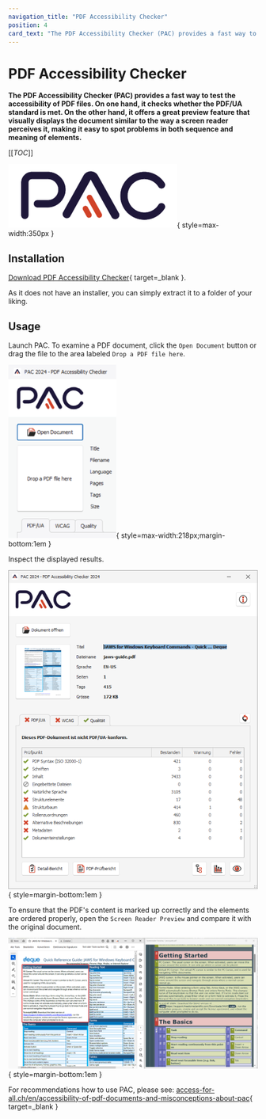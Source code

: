 ```yaml
---
navigation_title: "PDF Accessibility Checker"
position: 4
card_text: "The PDF Accessibility Checker (PAC) provides a fast way to test the accessibility of PDF files."
---
```


# PDF Accessibility Checker

**The PDF Accessibility Checker (PAC) provides a fast way to test the accessibility of PDF files. On one hand, it checks whether the PDF/UA standard is met. On the other hand, it offers a great preview feature that visually displays the document similar to the way a screen reader perceives it, making it easy to spot problems in both sequence and meaning of elements.**

[[_TOC_]]

![PAC logo](_media/logo_pac.png){ style=max-width:350px }

## Installation

[Download PDF Accessibility Checker](https://pac.pdf-accessibility.org/en){ target=_blank }.

As it does not have an installer, you can simply extract it to a folder of your liking.

## Usage

Launch PAC. To examine a PDF document, click the `Open Document` button or drag the file to the area labeled `Drop a PDF file here`.

![PAC "Open Document" button](_media/pac-open-document.png){ style=max-width:218px;margin-bottom:1em }

Inspect the displayed results.

![PDF Accessibility Checker window](_media/pdf-accessibility-checker-window.png){ style=margin-bottom:1em }

To ensure that the PDF's content is marked up correctly and the elements are ordered properly, open the `Screen Reader Preview` and compare it with the original document.

![Side by side comparison of original document and screen reader preview](_media/side-by-side-comparison-of-original-document-and-screen-reader-preview.png){ style=margin-bottom:1em }

For recommendations how to use PAC, please see: [access-for-all.ch/en/accessibility-of-pdf-documents-and-misconceptions-about-pac](https://access-for-all.ch/en/accessibility-of-pdf-documents-and-misconceptions-about-pac/){ target=_blank }

